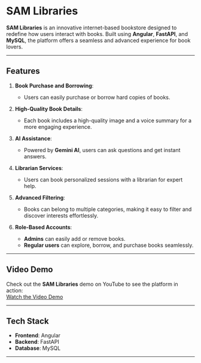 # SAM Libraries  

**SAM Libraries** is an innovative internet-based bookstore designed to redefine how users interact with books. Built using **Angular**, **FastAPI**, and **MySQL**, the platform offers a seamless and advanced experience for book lovers.

---

## Features  

1. **Book Purchase and Borrowing**:  
   - Users can easily purchase or borrow hard copies of books.  

2. **High-Quality Book Details**:  
   - Each book includes a high-quality image and a voice summary for a more engaging experience.  

3. **AI Assistance**:  
   - Powered by **Gemini AI**, users can ask questions and get instant answers.  

4. **Librarian Services**:  
   - Users can book personalized sessions with a librarian for expert help.  

5. **Advanced Filtering**:  
   - Books can belong to multiple categories, making it easy to filter and discover interests effortlessly.  

6. **Role-Based Accounts**:  
   - **Admins** can easily add or remove books.  
   - **Regular users** can explore, borrow, and purchase books seamlessly.  

---

## Video Demo  

Check out the **SAM Libraries** demo on YouTube to see the platform in action:  
[Watch the Video Demo](https://youtu.be/quRoGfz4D-o?si=fUYdzunSC3-Vrxmq)  

---

## Tech Stack  

- **Frontend**: Angular  
- **Backend**: FastAPI  
- **Database**: MySQL  

---
